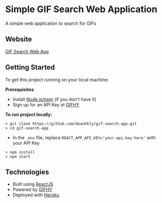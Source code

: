 # Simple GIF Search Web Application
A simple web application to search for GIFs

 ## Website
 [GIF Search Web App](https://gif-search-web-app.herokuapp.com/)

## Getting Started
To get this project running on your local machine: 

**Prerequisites**
* Install [Node.js/npm](https://www.npmjs.com/get-npm) (if you don't have it)
* Sign up for an API Key at [GIFHY](https://developers.giphy.com/)

**To run project locally:**
```
> git clone https://github.com/doanhkly/gif-search-app.git
> cd gif-search-app
```
* In the `.env` file, replace `REACT_APP_API_KEY='your-api-key-here'` with your API Key

```
> npm install
> npm start
```

## Technologies
* Built using [ReactJS](https://www.gatsbyjs.org/)
* Powered by [GIFHY](https://giphy.com/)
* Deployed with [Heroku](https://www.heroku.com/platform)